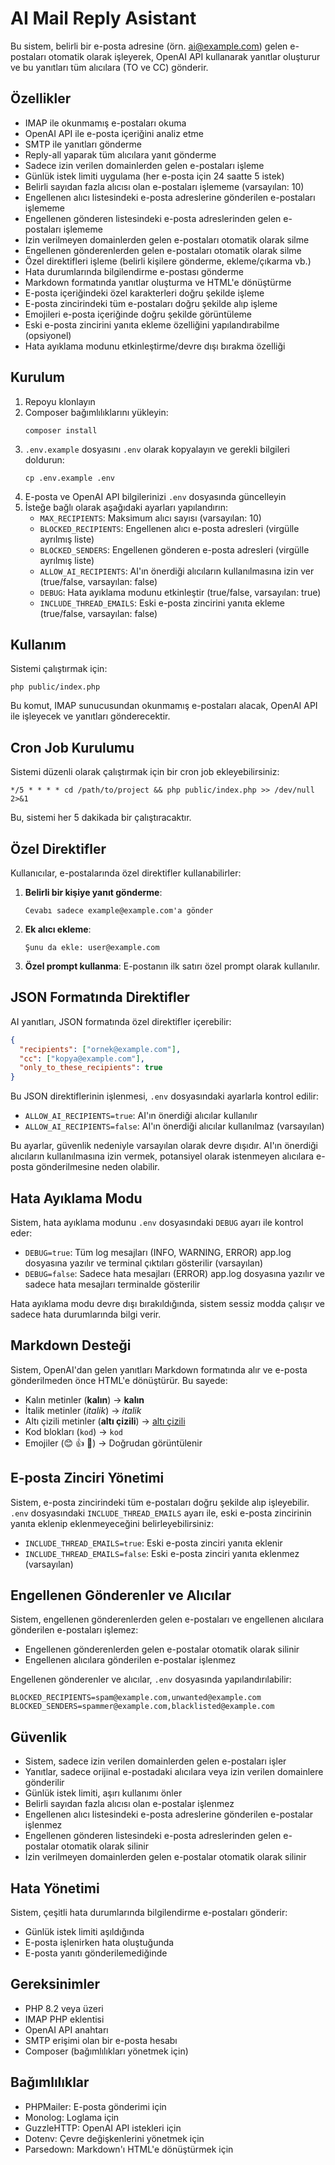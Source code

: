 # AI Mail Reply Asistant

Bu sistem, belirli bir e-posta adresine (örn. ai@example.com) gelen e-postaları otomatik olarak işleyerek, OpenAI API kullanarak yanıtlar oluşturur ve bu yanıtları tüm alıcılara (TO ve CC) gönderir.

## Özellikler

- IMAP ile okunmamış e-postaları okuma
- OpenAI API ile e-posta içeriğini analiz etme
- SMTP ile yanıtları gönderme
- Reply-all yaparak tüm alıcılara yanıt gönderme
- Sadece izin verilen domainlerden gelen e-postaları işleme
- Günlük istek limiti uygulama (her e-posta için 24 saatte 5 istek)
- Belirli sayıdan fazla alıcısı olan e-postaları işlememe (varsayılan: 10)
- Engellenen alıcı listesindeki e-posta adreslerine gönderilen e-postaları işlememe
- Engellenen gönderen listesindeki e-posta adreslerinden gelen e-postaları işlememe
- İzin verilmeyen domainlerden gelen e-postaları otomatik olarak silme
- Engellenen gönderenlerden gelen e-postaları otomatik olarak silme
- Özel direktifleri işleme (belirli kişilere gönderme, ekleme/çıkarma vb.)
- Hata durumlarında bilgilendirme e-postası gönderme
- Markdown formatında yanıtlar oluşturma ve HTML'e dönüştürme
- E-posta içeriğindeki özel karakterleri doğru şekilde işleme
- E-posta zincirindeki tüm e-postaları doğru şekilde alıp işleme
- Emojileri e-posta içeriğinde doğru şekilde görüntüleme
- Eski e-posta zincirini yanıta ekleme özelliğini yapılandırabilme (opsiyonel)
- Hata ayıklama modunu etkinleştirme/devre dışı bırakma özelliği

## Kurulum

1. Repoyu klonlayın
2. Composer bağımlılıklarını yükleyin:
   ```
   composer install
   ```
3. `.env.example` dosyasını `.env` olarak kopyalayın ve gerekli bilgileri doldurun:
   ```
   cp .env.example .env
   ```
4. E-posta ve OpenAI API bilgilerinizi `.env` dosyasında güncelleyin
5. İsteğe bağlı olarak aşağıdaki ayarları yapılandırın:
   - `MAX_RECIPIENTS`: Maksimum alıcı sayısı (varsayılan: 10)
   - `BLOCKED_RECIPIENTS`: Engellenen alıcı e-posta adresleri (virgülle ayrılmış liste)
   - `BLOCKED_SENDERS`: Engellenen gönderen e-posta adresleri (virgülle ayrılmış liste)
   - `ALLOW_AI_RECIPIENTS`: AI'ın önerdiği alıcıların kullanılmasına izin ver (true/false, varsayılan: false)
   - `DEBUG`: Hata ayıklama modunu etkinleştir (true/false, varsayılan: true)
   - `INCLUDE_THREAD_EMAILS`: Eski e-posta zincirini yanıta ekleme (true/false, varsayılan: false)

## Kullanım

Sistemi çalıştırmak için:

```
php public/index.php
```

Bu komut, IMAP sunucusundan okunmamış e-postaları alacak, OpenAI API ile işleyecek ve yanıtları gönderecektir.

## Cron Job Kurulumu

Sistemi düzenli olarak çalıştırmak için bir cron job ekleyebilirsiniz:

```
*/5 * * * * cd /path/to/project && php public/index.php >> /dev/null 2>&1
```

Bu, sistemi her 5 dakikada bir çalıştıracaktır.

## Özel Direktifler

Kullanıcılar, e-postalarında özel direktifler kullanabilirler:

1. **Belirli bir kişiye yanıt gönderme**:
   ```
   Cevabı sadece example@example.com'a gönder
   ```

2. **Ek alıcı ekleme**:
   ```
   Şunu da ekle: user@example.com
   ```

3. **Özel prompt kullanma**:
   E-postanın ilk satırı özel prompt olarak kullanılır.

## JSON Formatında Direktifler

AI yanıtları, JSON formatında özel direktifler içerebilir:

```json
{
  "recipients": ["ornek@example.com"],
  "cc": ["kopya@example.com"],
  "only_to_these_recipients": true
}
```

Bu JSON direktiflerinin işlenmesi, `.env` dosyasındaki ayarlarla kontrol edilir:

- `ALLOW_AI_RECIPIENTS=true`: AI'ın önerdiği alıcılar kullanılır
- `ALLOW_AI_RECIPIENTS=false`: AI'ın önerdiği alıcılar kullanılmaz (varsayılan)

Bu ayarlar, güvenlik nedeniyle varsayılan olarak devre dışıdır. AI'ın önerdiği alıcıların kullanılmasına izin vermek, potansiyel olarak istenmeyen alıcılara e-posta gönderilmesine neden olabilir.

## Hata Ayıklama Modu

Sistem, hata ayıklama modunu `.env` dosyasındaki `DEBUG` ayarı ile kontrol eder:

- `DEBUG=true`: Tüm log mesajları (INFO, WARNING, ERROR) app.log dosyasına yazılır ve terminal çıktıları gösterilir (varsayılan)
- `DEBUG=false`: Sadece hata mesajları (ERROR) app.log dosyasına yazılır ve sadece hata mesajları terminalde gösterilir

Hata ayıklama modu devre dışı bırakıldığında, sistem sessiz modda çalışır ve sadece hata durumlarında bilgi verir.

## Markdown Desteği

Sistem, OpenAI'dan gelen yanıtları Markdown formatında alır ve e-posta gönderilmeden önce HTML'e dönüştürür. Bu sayede:

- Kalın metinler (**kalın**) → <strong>kalın</strong>
- İtalik metinler (*italik*) → <em>italik</em>
- Altı çizili metinler (__altı çizili__) → <u>altı çizili</u>
- Kod blokları (`kod`) → <code>kod</code>
- Emojiler (😊 👍 🎉) → Doğrudan görüntülenir

## E-posta Zinciri Yönetimi

Sistem, e-posta zincirindeki tüm e-postaları doğru şekilde alıp işleyebilir. `.env` dosyasındaki `INCLUDE_THREAD_EMAILS` ayarı ile, eski e-posta zincirinin yanıta eklenip eklenmeyeceğini belirleyebilirsiniz:

- `INCLUDE_THREAD_EMAILS=true`: Eski e-posta zinciri yanıta eklenir
- `INCLUDE_THREAD_EMAILS=false`: Eski e-posta zinciri yanıta eklenmez (varsayılan)

## Engellenen Gönderenler ve Alıcılar

Sistem, engellenen gönderenlerden gelen e-postaları ve engellenen alıcılara gönderilen e-postaları işlemez:

- Engellenen gönderenlerden gelen e-postalar otomatik olarak silinir
- Engellenen alıcılara gönderilen e-postalar işlenmez

Engellenen gönderenler ve alıcılar, `.env` dosyasında yapılandırılabilir:

```
BLOCKED_RECIPIENTS=spam@example.com,unwanted@example.com
BLOCKED_SENDERS=spammer@example.com,blacklisted@example.com
```

## Güvenlik

- Sistem, sadece izin verilen domainlerden gelen e-postaları işler
- Yanıtlar, sadece orijinal e-postadaki alıcılara veya izin verilen domainlere gönderilir
- Günlük istek limiti, aşırı kullanımı önler
- Belirli sayıdan fazla alıcısı olan e-postalar işlenmez
- Engellenen alıcı listesindeki e-posta adreslerine gönderilen e-postalar işlenmez
- Engellenen gönderen listesindeki e-posta adreslerinden gelen e-postalar otomatik olarak silinir
- İzin verilmeyen domainlerden gelen e-postalar otomatik olarak silinir

## Hata Yönetimi

Sistem, çeşitli hata durumlarında bilgilendirme e-postaları gönderir:

- Günlük istek limiti aşıldığında
- E-posta işlenirken hata oluştuğunda
- E-posta yanıtı gönderilemediğinde

## Gereksinimler

- PHP 8.2 veya üzeri
- IMAP PHP eklentisi
- OpenAI API anahtarı
- SMTP erişimi olan bir e-posta hesabı
- Composer (bağımlılıkları yönetmek için)

## Bağımlılıklar

- PHPMailer: E-posta gönderimi için
- Monolog: Loglama için
- GuzzleHTTP: OpenAI API istekleri için
- Dotenv: Çevre değişkenlerini yönetmek için
- Parsedown: Markdown'ı HTML'e dönüştürmek için